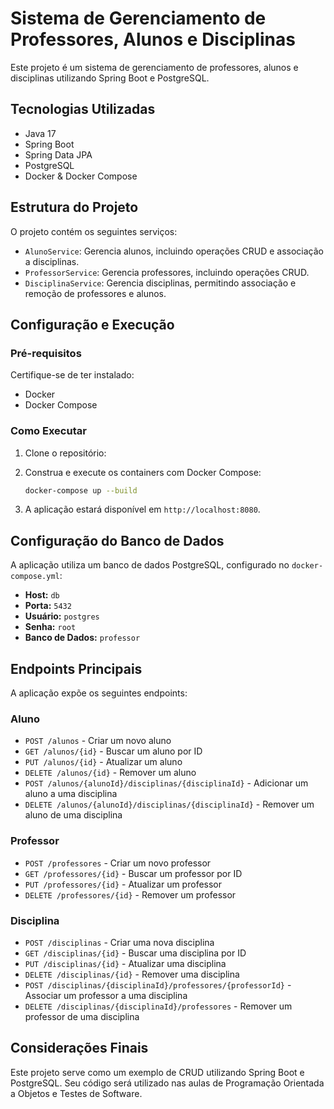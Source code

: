 # Sistema de Gerenciamento de Professores, Alunos e Disciplinas

Este projeto é um sistema de gerenciamento de professores, alunos e disciplinas utilizando Spring Boot e PostgreSQL.

## Tecnologias Utilizadas
- Java 17
- Spring Boot
- Spring Data JPA
- PostgreSQL
- Docker & Docker Compose

## Estrutura do Projeto
O projeto contém os seguintes serviços:

- `AlunoService`: Gerencia alunos, incluindo operações CRUD e associação a disciplinas.
- `ProfessorService`: Gerencia professores, incluindo operações CRUD.
- `DisciplinaService`: Gerencia disciplinas, permitindo associação e remoção de professores e alunos.

## Configuração e Execução
### Pré-requisitos
Certifique-se de ter instalado:
- Docker
- Docker Compose

### Como Executar
1. Clone o repositório:

2. Construa e execute os containers com Docker Compose:
   ```sh
   docker-compose up --build
   ```
3. A aplicação estará disponível em `http://localhost:8080`.

## Configuração do Banco de Dados
A aplicação utiliza um banco de dados PostgreSQL, configurado no `docker-compose.yml`:

- **Host:** `db`
- **Porta:** `5432`
- **Usuário:** `postgres`
- **Senha:** `root`
- **Banco de Dados:** `professor`

## Endpoints Principais
A aplicação expõe os seguintes endpoints:

### Aluno
- `POST /alunos` - Criar um novo aluno
- `GET /alunos/{id}` - Buscar um aluno por ID
- `PUT /alunos/{id}` - Atualizar um aluno
- `DELETE /alunos/{id}` - Remover um aluno
- `POST /alunos/{alunoId}/disciplinas/{disciplinaId}` - Adicionar um aluno a uma disciplina
- `DELETE /alunos/{alunoId}/disciplinas/{disciplinaId}` - Remover um aluno de uma disciplina

### Professor
- `POST /professores` - Criar um novo professor
- `GET /professores/{id}` - Buscar um professor por ID
- `PUT /professores/{id}` - Atualizar um professor
- `DELETE /professores/{id}` - Remover um professor

### Disciplina
- `POST /disciplinas` - Criar uma nova disciplina
- `GET /disciplinas/{id}` - Buscar uma disciplina por ID
- `PUT /disciplinas/{id}` - Atualizar uma disciplina
- `DELETE /disciplinas/{id}` - Remover uma disciplina
- `POST /disciplinas/{disciplinaId}/professores/{professorId}` - Associar um professor a uma disciplina
- `DELETE /disciplinas/{disciplinaId}/professores` - Remover um professor de uma disciplina

## Considerações Finais
Este projeto serve como um exemplo de CRUD utilizando Spring Boot e PostgreSQL.
Seu código será utilizado nas aulas de Programação Orientada a Objetos e Testes de Software.
